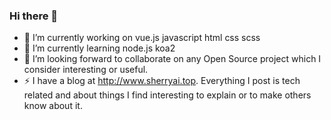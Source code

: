 ### Hi there 👋

- 🔭 I’m currently working on vue.js javascript html css scss
- 🌱 I’m currently learning node.js koa2
- 🤔 I’m looking forward to collaborate on any Open Source project which I consider interesting or useful.
- ⚡ I have a blog at http://www.sherryai.top. Everything I post is tech related and about things I find interesting to explain or to make others know about it.

